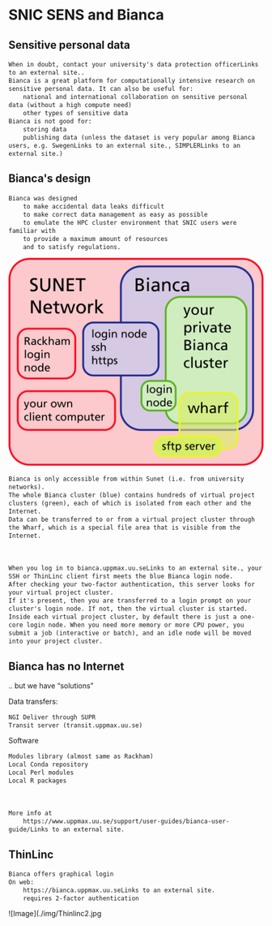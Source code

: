 # SNIC SENS and Bianca

## Sensitive personal data

    When in doubt, contact your university's data protection officerLinks to an external site..
    Bianca is a great platform for computationally intensive research on sensitive personal data. It can also be useful for:
        national and international collaboration on sensitive personal data (without a high compute need)
        other types of sensitive data
    Bianca is not good for:
        storing data
        publishing data (unless the dataset is very popular among Bianca users, e.g. SwegenLinks to an external site., SIMPLERLinks to an external site.)

## Bianca's design

    Bianca was designed
        to make accidental data leaks difficult
        to make correct data management as easy as possible
        to emulate the HPC cluster environment that SNIC users were familiar with
        to provide a maximum amount of resources
        and to satisfy regulations.

 

![Image](./img/biancaorganisation-01.png)

 

    Bianca is only accessible from within Sunet (i.e. from university networks).
    The whole Bianca cluster (blue) contains hundreds of virtual project clusters (green), each of which is isolated from each other and the Internet.
    Data can be transferred to or from a virtual project cluster through the Wharf, which is a special file area that is visible from the Internet.

 

    When you log in to bianca.uppmax.uu.seLinks to an external site., your SSH or ThinLinc client first meets the blue Bianca login node.
    After checking your two-factor authentication, this server looks for your virtual project cluster.
    If it's present, then you are transferred to a login prompt on your cluster's login node. If not, then the virtual cluster is started.
    Inside each virtual project cluster, by default there is just a one-core login node. When you need more memory or more CPU power, you submit a job (interactive or batch), and an idle node will be moved into your project cluster.

 
## Bianca has no Internet
.. but we have “solutions”

Data transfers:

    NGI Deliver through SUPR
    Transit server (transit.uppmax.uu.se)

Software

    Modules library (almost same as Rackham)
    Local Conda repository
    Local Perl modules
    Local R packages

 

    More info at
        https://www.uppmax.uu.se/support/user-guides/bianca-user-guide/Links to an external site.


## ThinLinc

    Bianca offers graphical login
    On web:
        https://bianca.uppmax.uu.seLinks to an external site.
        requires 2-factor authentication

 

![Image](./img/Thinlinc2.jpg

 
